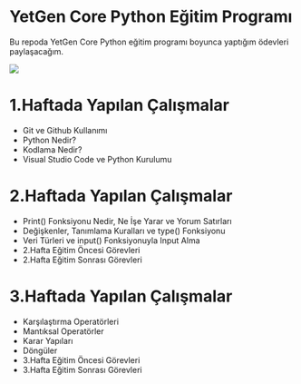 # YetGen Core Python Eğitim Programı 

Bu repoda YetGen Core Python eğitim programı boyunca yaptığım ödevleri paylaşacağım.

<img src="https://yetkingencler.com/wp-content/uploads/2021/07/YetGenLogo.png">

# 1.Haftada Yapılan Çalışmalar
- Git ve Github Kullanımı
- Python Nedir?
- Kodlama Nedir?
- Visual Studio Code ve Python Kurulumu

# 2.Haftada Yapılan Çalışmalar 
- Print() Fonksiyonu Nedir, Ne İşe Yarar ve Yorum Satırları
- Değişkenler, Tanımlama Kuralları ve type() Fonksiyonu
- Veri Türleri ve input() Fonksiyonuyla Input Alma
- 2.Hafta Eğitim Öncesi Görevleri
- 2.Hafta Eğitim Sonrası Görevleri
# 3.Haftada Yapılan Çalışmalar
- Karşılaştırma Operatörleri
- Mantıksal Operatörler
- Karar Yapıları 
- Döngüler
- 3.Hafta Eğitim Öncesi Görevleri
- 3.Hafta Eğitim Sonrası Görevleri